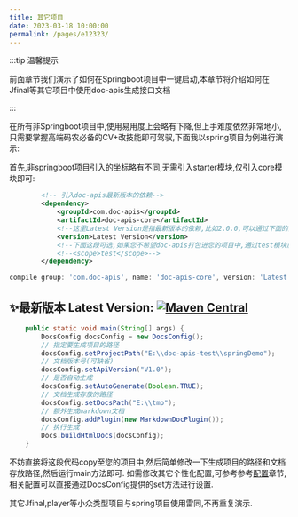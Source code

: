 ```yaml
---
title: 其它项目 
date: 2023-03-18 10:00:00 
permalink: /pages/e12323/
---
```

:::tip 温馨提示

前面章节我们演示了如何在Springboot项目中一键启动,本章节将介绍如何在Jfinal等其它项目中使用doc-apis生成接口文档

:::

在所有非Springboot项目中,使用易用度上会略有下降,但上手难度依然非常地小,只需要掌握高端码农必备的CV+改技能即可驾驭,下面我以spring项目为例进行演示:

首先,非springboot项目引入的坐标略有不同,无需引入starter模块,仅引入core模块即可:

```xml
        <!-- 引入doc-apis最新版本的依赖-->
        <dependency>
            <groupId>com.doc-apis</groupId>
            <artifactId>doc-apis-core</artifactId>
            <!--这里Latest Version是指最新版本的依赖,比如2.0.0,可以通过下面的图片获取-->
            <version>Latest Version</version>
            <!--下面这段可选,如果您不希望doc-apis打包进您的项目中,通过test模块启动项目自动生成接口文档也是可以的-->
            <!--<scope>test</scope>-->
        </dependency>
```


```groovy
compile group: 'com.doc-apis', name: 'doc-apis-core', version: 'Latest Version'
```

## ✨最新版本 Latest Version: [![Maven Central](https://img.shields.io/github/v/release/xpc1024/easy-es?include_prereleases&logo=xpc&style=plastic)](https://search.maven.org/search?q=g:io.github.xpc1024%20a:easy-*)


```java
    public static void main(String[] args) {
        DocsConfig docsConfig = new DocsConfig();
        // 指定要生成项目的路径
        docsConfig.setProjectPath("E:\\doc-apis-test\\springDemo");
        // 文档版本号(可缺省)
        docsConfig.setApiVersion("V1.0");
        // 是否自动生成
        docsConfig.setAutoGenerate(Boolean.TRUE);
        // 文档生成存放的路径
        docsConfig.setDocsPath("E:\\tmp");
        // 额外生成markdown文档
        docsConfig.addPlugin(new MarkdownDocPlugin());
        // 执行生成
        Docs.buildHtmlDocs(docsConfig);
    }
```

不妨直接将这段代码copy至您的项目中,然后简单修改一下生成项目的路径和文档存放路径,然后运行main方法即可.
如需修改其它个性化配置,可参考参考[配置](/pages/eddebb/)章节,相关配置可以直接通过DocsConfig提供的set方法进行设置.

其它Jfinal,player等小众类型项目与spring项目使用雷同,不再重复演示.
